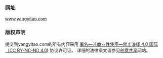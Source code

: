 ### 网址
www.yangyitao.com

### 版权声明
提交到yangyitao.com的所有内容采用 [署名—非商业性使用—禁止演绎 4.0 国际（CC BY-NC-ND 4.0)](https://creativecommons.org/licenses/by-nc-nd/4.0/) 协议许可证。
详细的法律条文请参见[创意共享](https://creativecommons.org/licenses/by-nc-nd/4.0/)网站。

